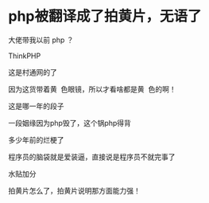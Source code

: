 # php被翻译成了拍黄片，无语了


大佬带我以前 php ？

ThinkPHP

这是村通网的了

因为这货带着黄&nbsp;&nbsp;色眼镜，所以才看啥都是黄&nbsp;&nbsp;色的啊！

这是哪一年的段子<img id="aimg_zAw17" onclick="zoom(this, this.src, 0, 0, 0)" class="zoom" src="https://cdn.jsdelivr.net/gh/hishis/forum-master/public/images/patch.gif" onmouseover="img_onmouseoverfunc(this)" onload="thumbImg(this)" border="0" alt="" />

一段姻缘因为php毁了，这个锅php得背<img src="static/image/smiley/default/lol.gif" smilieid="12" border="0" alt="" />

多少年前的烂梗了

程序员的脑袋就是爱装逼，直接说是程序员不就完事了

水贴加分<img src="static/image/smiley/default/smile.gif" smilieid="1" border="0" alt="" />

拍黄片怎么了，拍黄片说明那方面能力强！
